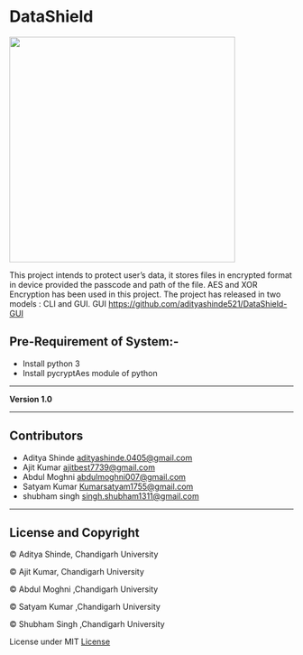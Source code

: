 # DataShield
<img src="https://user-images.githubusercontent.com/53514944/118562605-9f3ee080-b78a-11eb-81b0-34b462d09d55.png" width="400">

This project intends to protect user’s data, it stores files in encrypted format in device provided the passcode and path of the file.
AES and XOR Encryption has been used in this project.
The project has released in two models : CLI and GUI.
GUI <https://github.com/adityashinde521/DataShield-GUI>

## Pre-Requirement of System:-
- Install python 3
- Install pycryptAes module of python



---

**Version 1.0**

---

## Contributors

- Aditya Shinde <adityashinde.0405@gmail.com>
- Ajit Kumar <ajitbest7739@gmail.com>
- Abdul Moghni <abdulmoghni007@gmail.com>
- Satyam Kumar <Kumarsatyam1755@gmail.com>
- shubham singh <singh.shubham1311@gmail.com>


---
## License and Copyright

© Aditya Shinde, Chandigarh University

© Ajit Kumar, Chandigarh University

© Abdul Moghni ,Chandigarh University

© Satyam Kumar ,Chandigarh University

© Shubham Singh ,Chandigarh University

License under MIT [License](LICENSE)
